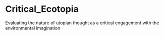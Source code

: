 # Critical_Ecotopia
Evaluating the nature of utopian thought as a critical engagement with the environmental imagination
